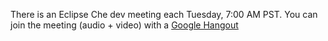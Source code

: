 There is an Eclipse Che dev meeting each Tuesday, 7:00 AM PST. You can join the meeting (audio + video) with a [Google Hangout](https://plus.google.com/hangouts/_/calendar/dGpld2VsbEBjb2RlbnZ5LmNvbQ.71adb2mo2df03665thciiph0p0?authuser=0)
